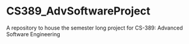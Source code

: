 # CS389_AdvSoftwareProject
A repository to house the semester long project for CS-389: Advanced Software Engineering
